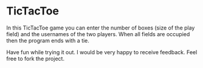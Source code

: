 # TicTacToe

In this TicTacToe game you can enter the number of boxes (size of the play field) and the usernames of the two players. When all fields are occupied then the program ends with a tie.

Have fun while trying it out. I would be very happy to receive feedback. Feel free to fork the project.
